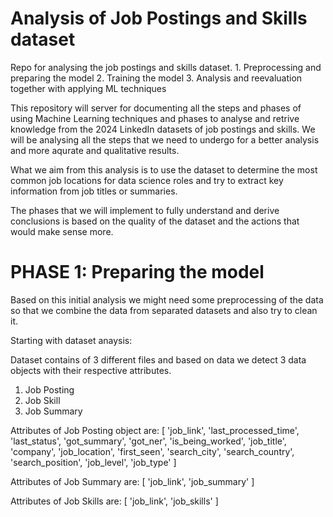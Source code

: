 # Analysis of Job Postings and Skills dataset
Repo for analysing the job postings and skills dataset. 1. Preprocessing and preparing the model 2. Training the model 3. Analysis and reevaluation together with applying ML techniques

This repository will server for documenting all the steps and phases of using Machine Learning techniques and phases to analyse and retrive knowledge from the 2024 LinkedIn datasets of job postings and skills.
We will be analysing all the steps that we need to undergo for a better analysis and more aqurate and qualitative results.

What we aim from this analysis is to use the dataset to determine the most common job locations for data science roles and try to extract key information from job titles or summaries.  

The phases that we will implement to fully understand and derive conclusions is based on the quality of the dataset and the actions that would make sense more. 

# PHASE 1: Preparing the model

Based on this initial analysis we might need some preprocessing of the data so that we combine the data from separated datasets and also try to clean it. 

Starting with dataset anaysis:

Dataset contains of 3 different files and based on data we detect 3 data objects with their respective attributes.

1. Job Posting
2. Job Skill
3. Job Summary

Attributes of Job Posting object are:
    [
      'job_link',
      'last_processed_time',
      'last_status',
      'got_summary',
      'got_ner',
      'is_being_worked',
      'job_title',
      'company',
      'job_location',
      'first_seen',
      'search_city',
      'search_country',
      'search_position',
      'job_level',
      'job_type'
    ]

Attributes of Job Summary are:
    [
      'job_link',
      'job_summary'
    ]

Attributes of Job Skills are: 
    [
      'job_link',
      'job_skills'
    ]


